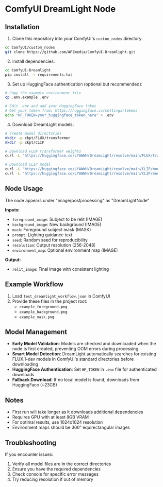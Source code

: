 # ComfyUI DreamLight Node

## Installation
1. Clone this repository into your ComfyUI's `custom_nodes` directory:
```bash
cd ComfyUI/custom_nodes
git clone https://github.com/APZmedia/ComfyUI-Dreamlight.git
```

2. Install dependencies:
```bash
cd ComfyUI-Dreamlight
pip install -r requirements.txt
```

3. Set up HuggingFace authentication (optional but recommended):
```bash
# Copy the example environment file
cp .env.example .env

# Edit .env and add your HuggingFace token
# Get your token from: https://huggingface.co/settings/tokens
echo "HF_TOKEN=your_huggingface_token_here" > .env
```

4. Download DreamLight models:
```bash
# Create model directories
mkdir -p ckpt/FLUX/transformer
mkdir -p ckpt/CLIP

# Download FLUX transformer weights
curl -L "https://huggingface.co/LYAWWH/DreamLight/resolve/main/FLUX/transformer/model.pth" -o ckpt/FLUX/transformer/model.pth

# Download CLIP model
curl -L "https://huggingface.co/LYAWWH/DreamLight/resolve/main/CLIP/models/config.json" -o ckpt/CLIP/config.json
curl -L "https://huggingface.co/LYAWWH/DreamLight/resolve/main/CLIP/models/pytorch_model.bin" -o ckpt/CLIP/pytorch_model.bin
```

## Node Usage
The node appears under "image/postprocessing" as "DreamLightNode"

**Inputs:**
- `foreground_image`: Subject to be relit (IMAGE)
- `background_image`: New background (IMAGE)
- `mask`: Foreground subject mask (MASK)
- `prompt`: Lighting guidance text
- `seed`: Random seed for reproducibility
- `resolution`: Output resolution (256-2048)
- `environment_map`: Optional environment map (IMAGE)

**Output:**
- `relit_image`: Final image with consistent lighting

## Example Workflow
1. Load `test_dreamlight_workflow.json` in ComfyUI
2. Provide these files in the project root:
   - `example_foreground.png`
   - `example_background.png`
   - `example_mask.png`

## Model Management
- **Early Model Validation**: Models are checked and downloaded when the node is first created, preventing OOM errors during processing
- **Smart Model Detection**: DreamLight automatically searches for existing FLUX.1-dev models in ComfyUI's standard directories before downloading
- **HuggingFace Authentication**: Set `HF_TOKEN` in `.env` file for authenticated downloads
- **Fallback Download**: If no local model is found, downloads from HuggingFace (~23GB)

## Notes
- First run will take longer as it downloads additional dependencies
- Requires GPU with at least 8GB VRAM
- For optimal results, use 1024x1024 resolution
- Environment maps should be 360° equirectangular images

## Troubleshooting
If you encounter issues:
1. Verify all model files are in the correct directories
2. Ensure you have the required dependencies
3. Check console for specific error messages
4. Try reducing resolution if out of memory
